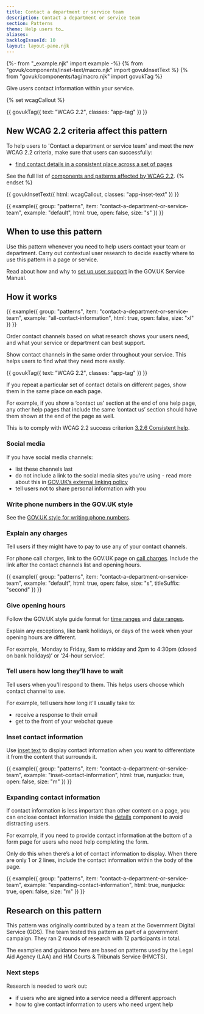 ```yaml
---
title: Contact a department or service team
description: Contact a department or service team
section: Patterns
theme: Help users to…
aliases:
backlogIssueId: 10
layout: layout-pane.njk
---
```


{%- from "_example.njk" import example -%}
{% from "govuk/components/inset-text/macro.njk" import govukInsetText %}
{% from "govuk/components/tag/macro.njk" import govukTag %}

Give users contact information within your service.

{% set wcagCallout %}

{{ govukTag({
  text: "WCAG 2.2",
  classes: "app-tag"
}) }}

## New WCAG 2.2 criteria affect this pattern

To help users to 'Contact a department or service team' and meet the new WCAG 2.2 criteria, make sure that users can successfully:

- [find contact details in a consistent place across a set of pages](/patterns/contact-a-department-or-service-team/#wcag-consistent-contact)

See the full list of [components and patterns affected by WCAG 2.2](/accessibility/wcag-2.2/#components-and-patterns-affected-in-the-design-system).
{% endset %}

{{ govukInsetText({
  html: wcagCallout,
  classes: "app-inset-text"
}) }}

{{ example({ group: "patterns", item: "contact-a-department-or-service-team", example: "default", html: true, open: false, size: "s" }) }}

## When to use this pattern

Use this pattern whenever you need to help users contact your team or department. Carry out contextual user research to decide exactly where to use this pattern in a page or service.

Read about how and why to [set up user support](https://www.gov.uk/service-manual/helping-people-to-use-your-service/set-up-and-manage-user-support) in the GOV.UK Service Manual.

## How it works

{{ example({ group: "patterns", item: "contact-a-department-or-service-team", example: "all-contact-information", html: true, open: false, size: "xl" }) }}

Order contact channels based on what research shows your users need, and what your service or department can best support.

Show contact channels in the same order throughout your service. This helps users to find what they need more easily.

<div class="app-wcag-22" id="wcag-consistent-contact" role="note">
  {{ govukTag({
    text: "WCAG 2.2",
    classes: "app-tag"
  }) }}
  <p>If you repeat a particular set of contact details on different pages, show them in the same place on each page.</p>
  <p>For example, if you show a ‘contact us’ section at the end of one help page, any other help pages that include the same ‘contact us’ section should have them shown at the end of the page as well.</p>
  <p>This is to comply with WCAG 2.2 success criterion <a href="https://www.w3.org/WAI/WCAG22/Understanding/consistent-help.html">3.2.6 Consistent help</a>.</p>
</div>

### Social media

If you have social media channels:

- list these channels last
- do not include a link to the social media sites you're using - read more about this in [GOV.UK’s external linking policy](https://www.gov.uk/guidance/content-design/links#linking-policy)
- tell users not to share personal information with you

### Write phone numbers in the GOV.UK style

See the [GOV.UK style for writing phone numbers](https://www.gov.uk/guidance/style-guide/a-to-z-of-gov-uk-style#phone-numbers).

### Explain any charges

Tell users if they might have to pay to use any of your contact channels.

For phone call charges, link to the GOV.UK page on [call charges](https://www.gov.uk/call-charges). Include the link after the contact channels list and opening hours.

{{ example({ group: "patterns", item: "contact-a-department-or-service-team", example: "default", html: true, open: false, size: "s", titleSuffix: "second" }) }}

### Give opening hours

Follow the GOV.UK style guide format for [time ranges](https://www.gov.uk/guidance/style-guide/a-to-z-of-gov-uk-style#times) and [date ranges](https://www.gov.uk/guidance/style-guide/a-to-z-of-gov-uk-style#dates).

Explain any exceptions, like bank holidays, or days of the week when your opening hours are different.

For example, ‘Monday to Friday, 9am to midday and 2pm to 4:30pm (closed on bank holidays)’ or ‘24-hour service’.

### Tell users how long they’ll have to wait

Tell users when you'll respond to them. This helps users choose which contact channel to use.

For example, tell users how long it'll usually take to:

- receive a response to their email
- get to the front of your webchat queue

### Inset contact information

Use [inset text](/components/inset-text/) to display contact information when you want to differentiate it from the content that surrounds it.

{{ example({ group: "patterns", item: "contact-a-department-or-service-team", example: "inset-contact-information", html: true, nunjucks: true, open: false, size: "m" }) }}

### Expanding contact information

If contact information is less important than other content on a page, you can enclose contact information inside the [details](/components/details/) component to avoid distracting users.

For example, if you need to provide contact information at the bottom of a form page for users who need help completing the form.

Only do this when there’s a lot of contact information to display. When there are only 1 or 2 lines, include the contact information within the body of the page.

{{ example({ group: "patterns", item: "contact-a-department-or-service-team", example: "expanding-contact-information", html: true, nunjucks: true, open: false, size: "m" }) }}

## Research on this pattern

This pattern was originally contributed by a team at the Government Digital Service (GDS). The team tested this pattern as part of a government campaign. They ran 2 rounds of research with 12 participants in total.

The examples and guidance here are based on patterns used by the Legal Aid Agency (LAA) and HM Courts & Tribunals Service (HMCTS).

### Next steps

Research is needed to work out:

- if users who are signed into a service need a different approach
- how to give contact information to users who need urgent help
